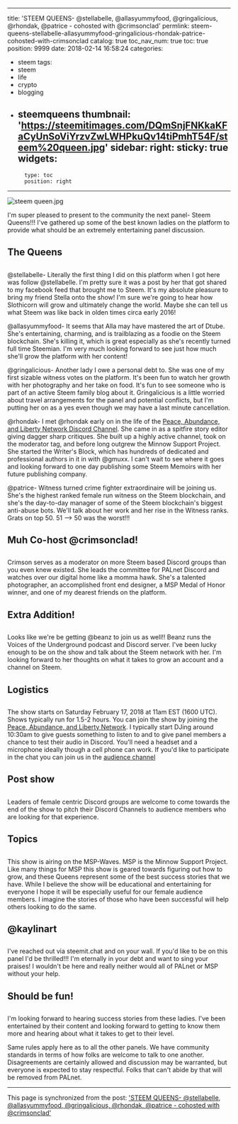 
---
title: 'STEEM QUEENS-  @stellabelle, @allasyummyfood, @gringalicious, @rhondak, @patrice -  cohosted with @crimsonclad'
permlink: steem-queens-stellabelle-allasyummyfood-gringalicious-rhondak-patrice-cohosted-with-crimsonclad
catalog: true
toc_nav_num: true
toc: true
position: 9999
date: 2018-02-14 16:58:24
categories:
- steem
tags:
- steem
- life
- crypto
- blogging
- steemqueens
thumbnail: 'https://steemitimages.com/DQmSnjFNKkaKFaCyUnSoViYrzvZwLWHPkuQv14tiPmhT54F/steem%20queen.jpg'
sidebar:
    right:
        sticky: true
widgets:
    -
        type: toc
        position: right
---


![steem queen.jpg](https://steemitimages.com/DQmSnjFNKkaKFaCyUnSoViYrzvZwLWHPkuQv14tiPmhT54F/steem%20queen.jpg)

I'm super pleased to present to the community the next panel-  Steem Queens!!!  I've gathered up some of the best known ladies on the platform to provide what should be an extremely entertaining panel discussion.

## The Queens <h2>

@stellabelle-  Literally the first thing I did on this platform when I got here was follow @stellabelle.  I'm pretty sure it was a post by her that got shared to my facebook feed that brought me to Steem.  It's my absolute pleasure to bring my friend Stella onto the show!  I'm sure we're going to hear how Slothicorn will grow and ultimately change the world.  Maybe she can tell us what Steem was like back in olden times circa early 2016!

@allasyummyfood-  It seems that Alla may have mastered the art of Dtube.  She's entertaining, charming, and is trailblazing as a foodie on the Steem blockchain.  She's killing it, which is great especially as she's recently turned full time Steemian.  I'm very much looking forward to see just how much she'll grow the platform with her content!

@gringalicious- Another lady I owe a personal debt to.  She was one of my first sizable witness votes on the platform.  It's been fun to watch her growth with her photography and her take on food.  It's fun to see someone who is part of an active Steem family blog about it.  Gringalicious is a little worried about travel arrangements for the panel and potential conflicts, but I'm putting her on as a yes even though we may have a last minute cancellation.

@rhondak-  I met @rhondak early on in the life of the [Peace, Abundance, and Liberty Network Discord Channel](minnowpond.org).  She came in as a spitfire story editor giving dagger sharp critiques.  She built up a highly active channel, took on the moderator tag, and before long outgrew the Minnow Support Project.  She started the Writer's Block, which has hundreds of dedicated and professional authors in it in with @gmuxx.  I can't wait to see where it goes and looking forward to one day publishing some Steem Memoirs with her future publishing company.

@patrice-  Witness turned crime fighter extraordinaire will be joining us.  She's the highest ranked female run witness on the Steem blockchain, and she's the day-to-day manager of some of the Steem blockchain's biggest anti-abuse bots.  We'll talk about her work and her rise in the Witness ranks.  Grats on top 50.  51 --> 50 was the worst!!!

## Muh Co-host @crimsonclad! <h2>

Crimson serves as a moderator on more Steem based Discord groups than you even knew existed.  She leads the committee for PALnet Discord and watches over our digital home like a momma hawk.  She's a talented photographer, an accomplished front end designer, a MSP Medal of Honor winner, and one of my dearest friends on the platform.   

## Extra Addition! <h2>

Looks like we're be getting @beanz to join us as well!!  Beanz runs the Voices of the Underground podcast and Discord server.  I've been lucky enough to be on the show and talk about the Steem network with her.  I'm looking forward to her thoughts on what it takes to grow an account and a channel on Steem.


## Logistics <h2>

The show starts on Saturday February 17, 2018 at 11am EST (1600 UTC).  Shows typically run for 1.5-2 hours.
You can join the show by joining the [Peace, Abundance, and Liberty Network](minnowpond.org).
I typically start DJing around 10:30am to give guests something to listen to and to give panel members a chance to test their audio in Discord.  You'll need a headset and a microphone ideally though a cell phone can work.
If you'd like to participate in the chat you can join us in the [audience channel](https://discord.gg/pGHjVtc)


## Post show <h2>

Leaders of female centric Discord groups are welcome to come towards the end of the show to pitch their Discord Channels to audience members who are looking for that experience.

## Topics <h2>

This show is airing on the MSP-Waves.  MSP is the Minnow Support Project.  Like many things for MSP this show is geared towards figuring out how to grow, and these Queens represent some of the best success stories that we have.  While I believe the show will be educational and entertaining for everyone I hope it will be especially useful for our female audience members.  I imagine the stories of those who have been successful will help others looking to do the same.


## @kaylinart <h2>

I've reached out via steemit.chat and on your wall.  If you'd like to be on this panel I'd be thrilled!!!  I'm eternally in your debt and want to sing your praises!  I wouldn't be here and really neither would all of PALnet or MSP without your help.

## Should be fun! <h2>

I'm looking forward to hearing success stories from these ladies.  I've been entertained by their content and looking forward to getting to know them more and hearing about what it takes to get to their level.  

Same rules apply here as to all the other panels.  We have community standards in terms of how folks are welcome to talk to one another.  Disagreements are certainly allowed and discussion may be warranted, but everyone is expected to stay respectful.  Folks that can't abide by that will be removed from PALnet.

- - -

This page is synchronized from the post: ['STEEM QUEENS-  @stellabelle, @allasyummyfood, @gringalicious, @rhondak, @patrice -  cohosted with @crimsonclad'](https://steemit.com/@aggroed/steem-queens-stellabelle-allasyummyfood-gringalicious-rhondak-patrice-cohosted-with-crimsonclad)
